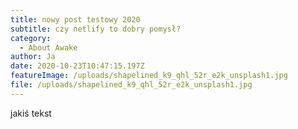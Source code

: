 ```yaml
---
title: nowy post testowy 2020
subtitle: czy netlify to dobry pomysł?
category:
  - About Awake
author: Ja
date: 2020-10-23T10:47:15.197Z
featureImage: /uploads/shapelined_k9_qhl_52r_e2k_unsplash1.jpg
file: /uploads/shapelined_k9_qhl_52r_e2k_unsplash1.jpg
---
```

jakiś tekst